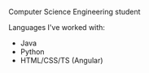 Computer Science Engineering student

Languages I've worked with:
* Java
* Python
* HTML/CSS/TS (Angular)
